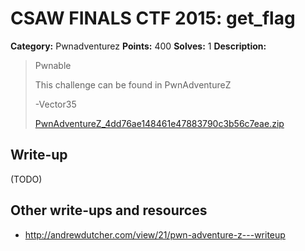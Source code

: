 # CSAW FINALS CTF 2015: get_flag

**Category:** Pwnadventurez
**Points:** 400
**Solves:** 1
**Description:**

> Pwnable
> 
> This challenge can be found in PwnAdventureZ
> 
> -Vector35
> 
> [PwnAdventureZ_4dd76ae148461e47883790c3b56c7eae.zip](./../PwnAdventureZ_4dd76ae148461e47883790c3b56c7eae.zip)


## Write-up

(TODO)

## Other write-ups and resources

* <http://andrewdutcher.com/view/21/pwn-adventure-z---writeup>
